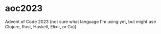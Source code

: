 # aoc2023
Advent of Code 2023 (not sure what language I'm using yet, but might use Clojure, Rust, Haskell, Elixir, or Go))
